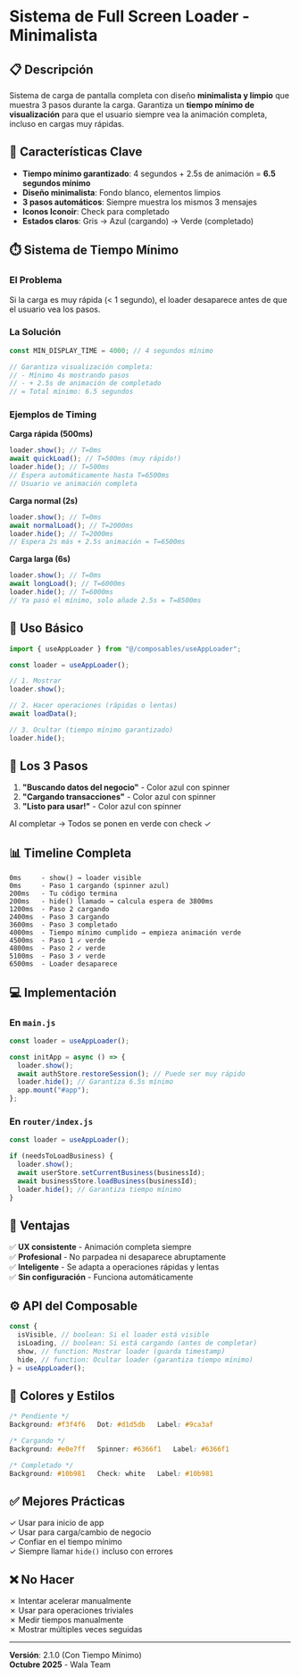 # Sistema de Full Screen Loader - Minimalista

## 📋 Descripción

Sistema de carga de pantalla completa con diseño **minimalista y limpio** que muestra 3 pasos durante la carga. Garantiza un **tiempo mínimo de visualización** para que el usuario siempre vea la animación completa, incluso en cargas muy rápidas.

## 🎯 Características Clave

- **Tiempo mínimo garantizado**: 4 segundos + 2.5s de animación = **6.5 segundos mínimo**
- **Diseño minimalista**: Fondo blanco, elementos limpios
- **3 pasos automáticos**: Siempre muestra los mismos 3 mensajes
- **Iconos Iconoir**: Check para completado
- **Estados claros**: Gris → Azul (cargando) → Verde (completado)

## ⏱️ Sistema de Tiempo Mínimo

### El Problema

Si la carga es muy rápida (< 1 segundo), el loader desaparece antes de que el usuario vea los pasos.

### La Solución

```javascript
const MIN_DISPLAY_TIME = 4000; // 4 segundos mínimo

// Garantiza visualización completa:
// - Mínimo 4s mostrando pasos
// - + 2.5s de animación de completado
// = Total mínimo: 6.5 segundos
```

### Ejemplos de Timing

**Carga rápida (500ms)**

```javascript
loader.show(); // T=0ms
await quickLoad(); // T=500ms (muy rápido!)
loader.hide(); // T=500ms
// Espera automáticamente hasta T=6500ms
// Usuario ve animación completa
```

**Carga normal (2s)**

```javascript
loader.show(); // T=0ms
await normalLoad(); // T=2000ms
loader.hide(); // T=2000ms
// Espera 2s más + 2.5s animación = T=6500ms
```

**Carga larga (6s)**

```javascript
loader.show(); // T=0ms
await longLoad(); // T=6000ms
loader.hide(); // T=6000ms
// Ya pasó el mínimo, solo añade 2.5s = T=8500ms
```

## 🚀 Uso Básico

```javascript
import { useAppLoader } from "@/composables/useAppLoader";

const loader = useAppLoader();

// 1. Mostrar
loader.show();

// 2. Hacer operaciones (rápidas o lentas)
await loadData();

// 3. Ocultar (tiempo mínimo garantizado)
loader.hide();
```

## 🎨 Los 3 Pasos

1. **"Buscando datos del negocio"** - Color azul con spinner
2. **"Cargando transacciones"** - Color azul con spinner
3. **"Listo para usar!"** - Color azul con spinner

Al completar → Todos se ponen en verde con check ✓

## 📊 Timeline Completa

```
0ms     - show() → loader visible
0ms     - Paso 1 cargando (spinner azul)
200ms   - Tu código termina
200ms   - hide() llamado → calcula espera de 3800ms
1200ms  - Paso 2 cargando
2400ms  - Paso 3 cargando
3600ms  - Paso 3 completado
4000ms  - Tiempo mínimo cumplido → empieza animación verde
4500ms  - Paso 1 ✓ verde
4800ms  - Paso 2 ✓ verde
5100ms  - Paso 3 ✓ verde
6500ms  - Loader desaparece
```

## 💻 Implementación

### En `main.js`

```javascript
const loader = useAppLoader();

const initApp = async () => {
  loader.show();
  await authStore.restoreSession(); // Puede ser muy rápido
  loader.hide(); // Garantiza 6.5s mínimo
  app.mount("#app");
};
```

### En `router/index.js`

```javascript
const loader = useAppLoader();

if (needsToLoadBusiness) {
  loader.show();
  await userStore.setCurrentBusiness(businessId);
  await businessStore.loadBusiness(businessId);
  loader.hide(); // Garantiza tiempo mínimo
}
```

## 🎯 Ventajas

✅ **UX consistente** - Animación completa siempre  
✅ **Profesional** - No parpadea ni desaparece abruptamente  
✅ **Inteligente** - Se adapta a operaciones rápidas y lentas  
✅ **Sin configuración** - Funciona automáticamente

## ⚙️ API del Composable

```javascript
const {
  isVisible, // boolean: Si el loader está visible
  isLoading, // boolean: Si está cargando (antes de completar)
  show, // function: Mostrar loader (guarda timestamp)
  hide, // function: Ocultar loader (garantiza tiempo mínimo)
} = useAppLoader();
```

## 🎨 Colores y Estilos

```css
/* Pendiente */
Background: #f3f4f6   Dot: #d1d5db   Label: #9ca3af

/* Cargando */
Background: #e0e7ff   Spinner: #6366f1   Label: #6366f1

/* Completado */
Background: #10b981   Check: white   Label: #10b981
```

## ✅ Mejores Prácticas

✓ Usar para inicio de app  
✓ Usar para carga/cambio de negocio  
✓ Confiar en el tiempo mínimo  
✓ Siempre llamar `hide()` incluso con errores

## ❌ No Hacer

✗ Intentar acelerar manualmente  
✗ Usar para operaciones triviales  
✗ Medir tiempos manualmente  
✗ Mostrar múltiples veces seguidas

---

**Versión**: 2.1.0 (Con Tiempo Mínimo)  
**Octubre 2025** - Wala Team
